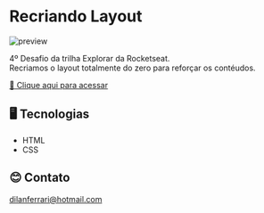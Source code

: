 # Recriando Layout

![preview](./images/preview.png)

4º Desafio da trilha Explorar da Rocketseat.  
Recriamos o layout totalmente do zero para reforçar os contéudos.

[🔗 Clique aqui para acessar](https://dilanferrari.github.io/recriando-layout/)

## 🖥️ Tecnologias

- HTML
- CSS

## 😊 Contato

dilanferrari@hotmail.com